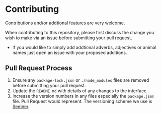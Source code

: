 # Contributing

Contributions and/or addtional features are very welcome.

When contributing to this repository, please first discuss the change you wish to make via an issue before submitting your pull request.

 - If you would like to simply add addtional adverbs, adjectives or animal names just open an issue with your proposed additions.

## Pull Request Process

1. Ensure any `package-lock.json` or `./node_modules` files are removed before submitting your pull request.
2. Update the `README.md` with details of any changes to the interface.
3. Increase the version numbers in any files especially the `package.json` file.
   Pull Request would represent. The versioning scheme we use is [SemVer](http://semver.org/).
